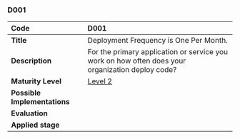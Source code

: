 ### D001

|**Code**           | **D001** |
| :--               | :--      |
|**Title**          | Deployment Frequency is One Per Month.|
|**Description**    | For the primary application or service you work on how often does your organization deploy code?|
|**Maturity Level** | [Level 2](/LEVELS.html#level-2) |
|**Possible Implementations** | |
|**Evaluation**     | |
|**Applied stage**  | |
